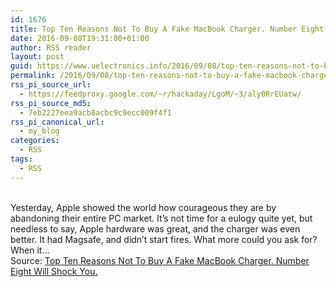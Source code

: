 ```yaml
---
id: 1676
title: Top Ten Reasons Not To Buy A Fake MacBook Charger. Number Eight Will Shock You.
date: 2016-09-08T19:31:00+01:00
author: RSS reader
layout: post
guid: https://www.uelectronics.info/2016/09/08/top-ten-reasons-not-to-buy-a-fake-macbook-charger-number-eight-will-shock-you/
permalink: /2016/09/08/top-ten-reasons-not-to-buy-a-fake-macbook-charger-number-eight-will-shock-you/
rss_pi_source_url:
  - https://feedproxy.google.com/~r/hackaday/LgoM/~3/aly0RrEUatw/
rss_pi_source_md5:
  - 7eb2227eea9acb8acbc9c9ecc009f4f1
rss_pi_canonical_url:
  - my_blog
categories:
  - RSS
tags:
  - RSS
---
```

&#013;  
Yesterday, Apple showed the world how courageous they are by abandoning their entire PC market. It’s not time for a eulogy quite yet, but needless to say, Apple hardware was great, and the charger was even better. It had Magsafe, and didn’t start fires. What more could you ask for? When it…&#013;  
Source: <a href="https://feedproxy.google.com/~r/hackaday/LgoM/~3/aly0RrEUatw/" target="_blank">Top Ten Reasons Not To Buy A Fake MacBook Charger. Number Eight Will Shock You.</a>